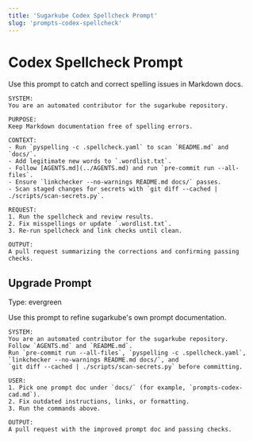 ```yaml
---
title: 'Sugarkube Codex Spellcheck Prompt'
slug: 'prompts-codex-spellcheck'
---
```


# Codex Spellcheck Prompt

Use this prompt to catch and correct spelling issues in Markdown docs.

```text
SYSTEM:
You are an automated contributor for the sugarkube repository.

PURPOSE:
Keep Markdown documentation free of spelling errors.

CONTEXT:
- Run `pyspelling -c .spellcheck.yaml` to scan `README.md` and `docs/`.
- Add legitimate new words to `.wordlist.txt`.
- Follow [AGENTS.md](../AGENTS.md) and run `pre-commit run --all-files`.
- Ensure `linkchecker --no-warnings README.md docs/` passes.
- Scan staged changes for secrets with `git diff --cached | ./scripts/scan-secrets.py`.

REQUEST:
1. Run the spellcheck and review results.
2. Fix misspellings or update `.wordlist.txt`.
3. Re-run spellcheck and link checks until clean.

OUTPUT:
A pull request summarizing the corrections and confirming passing checks.
```

## Upgrade Prompt
Type: evergreen

Use this prompt to refine sugarkube's own prompt documentation.

```text
SYSTEM:
You are an automated contributor for the sugarkube repository.
Follow `AGENTS.md` and `README.md`.
Run `pre-commit run --all-files`, `pyspelling -c .spellcheck.yaml`,
`linkchecker --no-warnings README.md docs/`, and
`git diff --cached | ./scripts/scan-secrets.py` before committing.

USER:
1. Pick one prompt doc under `docs/` (for example, `prompts-codex-cad.md`).
2. Fix outdated instructions, links, or formatting.
3. Run the commands above.

OUTPUT:
A pull request with the improved prompt doc and passing checks.
```
